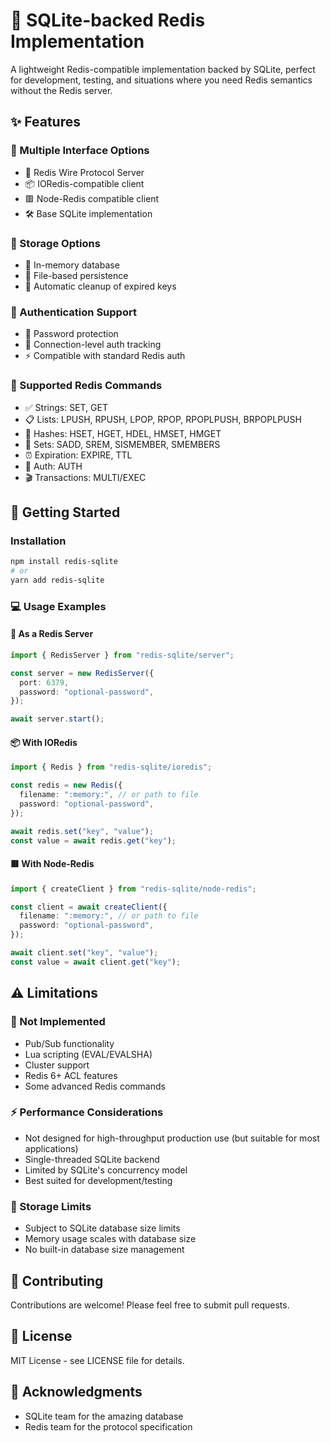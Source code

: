 # 🚀 SQLite-backed Redis Implementation

A lightweight Redis-compatible implementation backed by SQLite, perfect for development, testing, and situations where you need Redis semantics without the Redis server.

## ✨ Features

### 🔄 Multiple Interface Options

- 🔌 Redis Wire Protocol Server
- 📦 IORedis-compatible client
- 🟥 Node-Redis compatible client
- 🛠️ Base SQLite implementation

### 💾 Storage Options

- 🧠 In-memory database
- 📁 File-based persistence
- 🔄 Automatic cleanup of expired keys

### 🔐 Authentication Support

- 🔑 Password protection
- 🚫 Connection-level auth tracking
- ⚡ Compatible with standard Redis auth

### 📝 Supported Redis Commands

- ✅ Strings: SET, GET
- 📋 Lists: LPUSH, RPUSH, LPOP, RPOP, RPOPLPUSH, BRPOPLPUSH
- 📑 Hashes: HSET, HGET, HDEL, HMSET, HMGET
- 🎯 Sets: SADD, SREM, SISMEMBER, SMEMBERS
- ⏰ Expiration: EXPIRE, TTL
- 🔐 Auth: AUTH
- 🎬 Transactions: MULTI/EXEC

## 🚀 Getting Started

### Installation

```bash
npm install redis-sqlite
# or
yarn add redis-sqlite
```

### 💻 Usage Examples

#### 🔌 As a Redis Server

```typescript
import { RedisServer } from "redis-sqlite/server";

const server = new RedisServer({
  port: 6379,
  password: "optional-password",
});

await server.start();
```

#### 📦 With IORedis

```typescript
import { Redis } from "redis-sqlite/ioredis";

const redis = new Redis({
  filename: ":memory:", // or path to file
  password: "optional-password",
});

await redis.set("key", "value");
const value = await redis.get("key");
```

#### 🟥 With Node-Redis

```typescript
import { createClient } from "redis-sqlite/node-redis";

const client = await createClient({
  filename: ":memory:", // or path to file
  password: "optional-password",
});

await client.set("key", "value");
const value = await client.get("key");
```

## ⚠️ Limitations

### 🚫 Not Implemented

- Pub/Sub functionality
- Lua scripting (EVAL/EVALSHA)
- Cluster support
- Redis 6+ ACL features
- Some advanced Redis commands

### ⚡ Performance Considerations

- Not designed for high-throughput production use (but suitable for most applications)
- Single-threaded SQLite backend
- Limited by SQLite's concurrency model
- Best suited for development/testing

### 💾 Storage Limits

- Subject to SQLite database size limits
- Memory usage scales with database size
- No built-in database size management

## 🤝 Contributing

Contributions are welcome! Please feel free to submit pull requests.

## 📝 License

MIT License - see LICENSE file for details.

## 🙏 Acknowledgments

- SQLite team for the amazing database
- Redis team for the protocol specification
